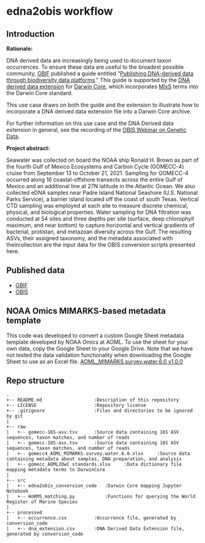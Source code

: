 # edna2obis workflow

## Introduction
**Rationale:**

DNA derived data are increasingly being used to document taxon 
occurrences. To ensure these data are useful to the broadest possible 
community, [GBIF](https://www.gbif.org/) published a guide entitled "[Publishing DNA-derived 
data through biodiversity data platforms](https://docs.gbif-uat.org/publishing-dna-derived-data/1.0/en/)." 
This guide is supported by the [DNA derived data extension](https://tools.gbif.org/dwca-validator/extension.do?id=http://rs.gbif.org/terms/1.0/DNADerivedData) 
for [Darwin Core](https://dwc.tdwg.org/), which incorporates [MIxS](https://gensc.org/mixs/) 
terms into the Darwin Core standard. 

This use case draws on both the guide and the extension to illustrate 
how to incorporate a DNA derived data extension file into a Darwin Core
archive. 

For further information on this use case and the DNA Derived data extension
in general, see the recording of the [OBIS Webinar on Genetic Data](https://obis.org/2021/10/13/gendatawebinar/).

**Project abstract:**

Seawater was collected on board the NOAA ship Ronald H. Brown as part of the fourth Gulf of Mexico Ecosystems and Carbon Cycle (GOMECC-4) cruise from September 13 to October 21, 2021. Sampling for GOMECC-4 occurred along 16 coastal-offshore transects across the entire Gulf of Mexico and an additional line at 27N latitude in the Atlantic Ocean. We also collected eDNA samples near Padre Island National Seashore (U.S. National Parks Service), a barrier island located off the coast of south Texas. Vertical CTD sampling was employed at each site to measure discrete chemical, physical, and biological properties. Water sampling for DNA filtration was conducted at 54 sites and three depths per site (surface, deep chlorophyll maximum, and near bottom) to capture horizontal and vertical gradients of bacterial, protistan, and metazoan diversity across the Gulf. The resulting ASVs, their assigned taxonomy, and the metadata associated with theircollection are the input data for the OBIS conversion scripts presented here.

## Published data
- [GBIF](https://www.gbif.org/dataset/9012def0-bd87-48a0-ac9e-e0e78dd37689)
- [OBIS](https://obis.org/dataset/210efc7c-4762-47ee-b4b5-22a0f436ef44)

## NOAA Omics MIMARKS-based metadata template
This code was developed to convert a custom Google Sheet metadata template developed by NOAA Omics at AOML. To use the sheet for your own data, copy the Google Sheet to your Google Drive. Note that we have not tested the data validation functionality when downloading the Google Sheet to use as an Excel file.
[AOML_MIMARKS.survey.water.6.0 v1.0.0](https://docs.google.com/spreadsheets/d/1jof9MBEll7Xluu8-_znLRBIP9JpyAd_5YvdioZ-REoY/edit?usp=sharing)

## Repo structure
```
.
+-- README.md                   :Description of this repository
+-- LICENSE                     :Repository license
+-- .gitignore                  :Files and directories to be ignored by git
|
+-- raw
|   +-- gomecc-16S-asv.tsv      :Source data containing 16S ASV sequences, taxon matches, and number of reads
|   +-- gomecc-18S-asv.tsv      :Source data containing 18S ASV sequences, taxon matches, and number of reads
|   +-- gomecc4_AOML_MIMARKS.survey.water.6.0.xlsx     :Source data containing metadata about samples, DNA preparation, and analysis
|   +-- gomecc_AOML2DwC standards.xlsx     :Data dictionary file mapping metadata terms to DarwinCore
|
+-- src
|   +-- edna2obis_conversion_code   :Darwin Core mapping Jupyter Notebook
|   +-- WoRMS_matching.py           :Functions for querying the World Register of Marine Species
|
+-- processed
|   +-- occurrence.csv          :Occurrence file, generated by conversion_code
|   +-- dna_extension.csv       :DNA Derived Data Extension file, generated by conversion_code

```

